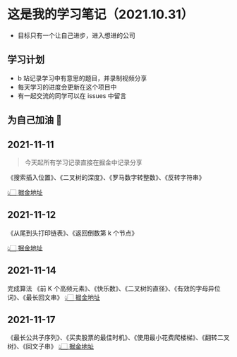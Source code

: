 # 这是我的学习笔记（2021.10.31）

- 目标只有一个让自己进步，进入想进的公司

## 学习计划

- b 站记录学习中有意思的题目，并录制视频分享
- 每天学习的进度会更新在这个项目中
- 有一起交流的同学可以在 issues 中留言

## 为自己加油 💪

## 2021-11-11

> 今天起所有学习记录直接在掘金中记录分享

《搜索插入位置》、《二叉树的深度》、《罗马数字转整数》、《反转字符串》

[👆🏻 掘金地址](https://juejin.cn/post/7029145307610873886)

## 2021-11-12

《从尾到头打印链表》、《返回倒数第 k 个节点》

[👆🏻 掘金地址](https://juejin.cn/post/7029323250077270029)

## 2021-11-14

完成算法 《前 K 个高频元素》、《快乐数》、《二叉树的直径》、《有效的字母异位词》、《最长回文串》
[👆🏻 掘金地址](https://juejin.cn/post/7030413891360260109)

## 2021-11-17

《最长公共子序列》、《买卖股票的最佳时机》、《使用最小花费爬楼梯》、《翻转二叉树》、《回文子串》
[👆🏻 掘金地址](https://juejin.cn/post/7031348930218557453)
